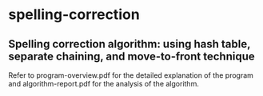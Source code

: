 # spelling-correction
## Spelling correction algorithm: using hash table, separate chaining, and move-to-front technique

Refer to program-overview.pdf for the detailed explanation of the program and algorithm-report.pdf for the analysis of the algorithm.
